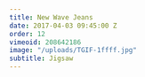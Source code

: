 ```yaml
---
title: New Wave Jeans
date: 2017-04-03 09:45:00 Z
order: 12
vimeoid: 208642186
image: "/uploads/TGIF-1ffff.jpg"
subtitle: Jigsaw
---
```


